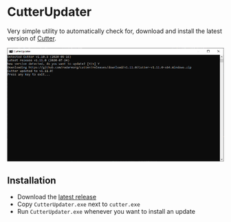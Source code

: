 # CutterUpdater

Very simple utility to automatically check for, download and install the latest version of [Cutter](https://cutter.re).

![screenshot](./screenshot.png)

## Installation

- Download the [latest release](https://github.com/mrexodia/CutterUpdater/releases)
- Copy `CutterUpdater.exe` next to `cutter.exe`
- Run `CutterUpdater.exe` whenever you want to install an update